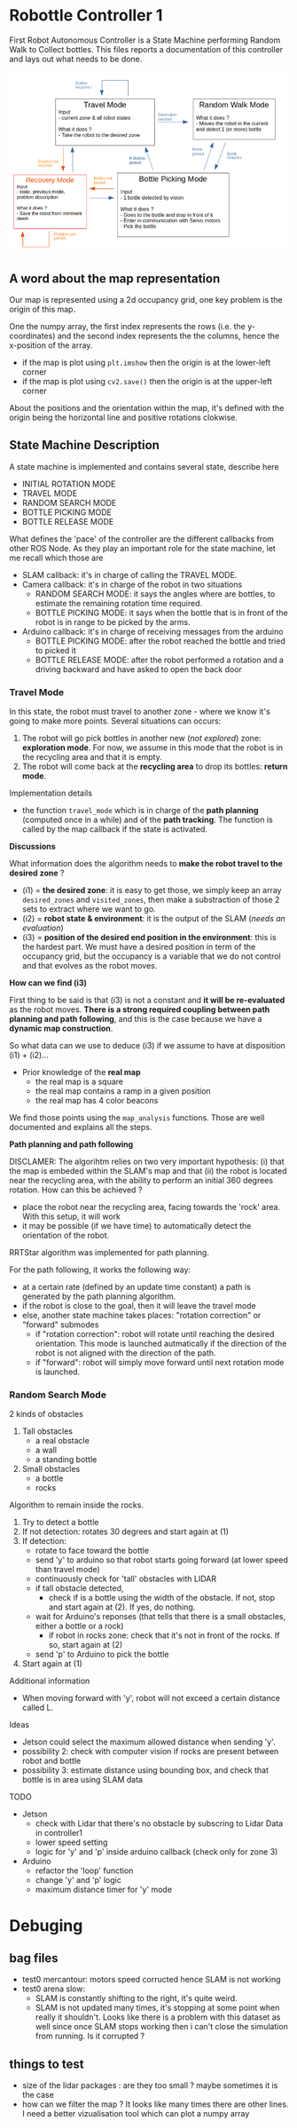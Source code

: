 # Robottle Controller 1

First Robot Autonomous Controller is a State Machine performing Random Walk to Collect bottles. This files reports a documentation of this controller and lays out what needs to be done.

![controller](imgs/controller1.png)

## A word about the map representation

Our map is represented using a 2d occupancy grid, one key problem is the origin of this map.

One the numpy array, the first index represents the rows (i.e. the y-coordinates) and the second index represents the the columns, hence the x-position of the array.
- if the map is plot using `plt.imshow` then the origin is at the lower-left corner
- if the map is plot using `cv2.save()` then the origin is at the upper-left corner

About the positions and the orientation within the map, it's defined with the origin being the horizontal line and positive rotations clokwise.

## State Machine Description

A state machine is implemented and contains several state, describe here

- INITIAL ROTATION MODE 
- TRAVEL MODE 
- RANDOM SEARCH MODE 
- BOTTLE PICKING MODE 
- BOTTLE RELEASE MODE

What defines the 'pace' of the controller are the different callbacks from other ROS Node. As they play an important role for the state machine, let me recall which those are

- SLAM callback: it's in charge of calling the TRAVEL MODE.
- Camera callback: it's in charge of the robot in two situations
    - RANDOM SEARCH MODE: it says the angles where are bottles, to estimate the remaining rotation time required.
    - BOTTLE PICKING MODE: it says when the bottle that is in front of the robot is in range to be picked by the arms.
- Arduino callback: it's in charge of receiving messages from the arduino
    - BOTTLE PICKING MODE: after the robot reached the bottle and tried to picked it
    - BOTTLE RELEASE MODE: after the robot performed a rotation and a driving backward and have asked to open the back door

### Travel Mode

In this state, the robot must travel to another zone - where we know it's going to make more points. Several situations can occurs:
1. The robot will go pick bottles in another new (*not explored*) zone: **exploration mode**. For now, we assume in this mode that the robot is in the recycling area and that it is empty. 
2. The robot will come back at the **recycling area** to drop its bottles: **return mode**. 

Implementation details
- the function `travel_mode` which is in charge of the **path planning** (computed once in a while) and of the **path tracking**. The function is called by the map callback if the state is activated.

**Discussions**

What information does the algorithm needs to **make the robot travel to the desired zone** ?
- (i1) = **the desired zone**: it is easy to get those, we simply keep an array `desired_zones` and `visited_zones`, then make a substraction of those 2 sets to extract where we want to go.
- (i2) = **robot state & environment**: it is the output of the SLAM (*needs an evaluation*)
- (i3) = **position of the desired end position in the environment**: this is the hardest part. We must have a desired position in term of the occupancy grid, but the occupancy is a variable that we do not control and that evolves as the robot moves. 

**How can we find (i3)**

First thing to be said is that (i3) is not a constant and **it will be re-evaluated** as the robot moves. **There is a strong required coupling between path planning and path following**, and this is the case because we have a **dynamic map construction**. 

So what data can we use to deduce (i3) if we assume to have at disposition (i1) + (i2)...
- Prior knowledge of the **real map**
    - the real map is a square
    - the real map contains a ramp in a given position
    - the real map has 4 color beacons

We find those points using the `map_analysis` functions. Those are well documented and explains all the steps. 

**Path planning and path following**

DISCLAMER: The algorihtm relies on two very important hypothesis: (i) that the map is embeded within the SLAM's map and that (ii) the robot is located near the recycling area, with the ability to perform an initial 360 degrees rotation. How can this be achieved ? 
- place the robot near the recycling area, facing towards the 'rock' area. With this setup, it will work
- it may be possible (if we have time) to automatically detect the orientation of the robot. 

RRTStar algorithm was implemented for path planning.

For the path following, it works the following way:
- at a certain rate (defined by an update time constant) a path is generated by the path planning algorithm.
- if the robot is close to the goal, then it will leave the travel mode
- else, another state machine takes places: "rotation correction" or "forward" submodes
    - if "rotation correction": robot will rotate until reaching the desired orientation. This mode is launched autmatically if the direction of the robot is not aligned with the direction of the path. 
    - if "forward": robot will simply move forward until next rotation mode is launched.

### Random Search Mode


2 kinds of obstacles
1. Tall obstacles
    - a real obstacle
    - a wall
    - a standing bottle
2. Small obstacles
    - a bottle
    - rocks

Algorithm to remain inside the rocks.
1. Try to detect a bottle
2. If not detection: rotates 30 degrees and start again at (1)
3. If detection: 
    - rotate to face toward the bottle
    - send 'y' to arduino so that robot starts going forward (at lower speed than travel mode)
    - continuously check for 'tall' obstacles with LIDAR
    - if tall obstacle detected, 
        - check if is a bottle using the width of the obstacle. If not, stop and start again at (2). If yes, do nothing. 
    - wait for Arduino's reponses (that tells that there is a small obstacles, either a bottle or a rock)
        - if robot in rocks zone: check that it's not in front of the rocks. If so, start again at (2)
    - send 'p' to Arduino to pick the bottle
4. Start again at (1)


Additional information
- When moving forward with 'y', robot will not exceed a certain distance called L. 

Ideas
- Jetson could select the maximum allowed distance when sending 'y'. 
- possibility 2: check with computer vision if rocks are present between robot and bottle
- possibility 3: estimate distance using bounding box, and check that bottle is in area using SLAM data

TODO
- Jetson
    - check with Lidar that there's no obstacle by subscring to Lidar Data in controller1
    - lower speed setting
    - logic for 'y' and 'p' inside arduino callback (check only for zone 3)
- Arduino
    - refactor the 'loop' function
    - change 'y' and 'p' logic
    - maximum distance timer for 'y' mode

# Debuging 

## bag files
- test0 mercantour: motors speed corructed hence SLAM is not working
- test0 arena slow: 
    - SLAM is constantly shifting to the right, it's quite weird.
    - SLAM is not updated many times, it's stopping at some point when really it shouldn't. Looks like there is a problem with this dataset as well since once SLAM stops working then i can't close the simulation from running. Is it corrupted ? 

## things to test
- size of the lidar packages : are they too small ? maybe sometimes it is the case
- how can we filter the map ? It looks like many times there are other lines. I need a better vizualisation tool which can plot a numpy array






